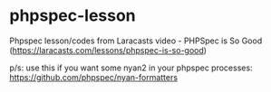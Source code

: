 # phpspec-lesson
Phpspec lesson/codes from Laracasts video - PHPSpec is So Good (https://laracasts.com/lessons/phpspec-is-so-good)

p/s: use this if you want some nyan2 in your phpspec processes: https://github.com/phpspec/nyan-formatters
